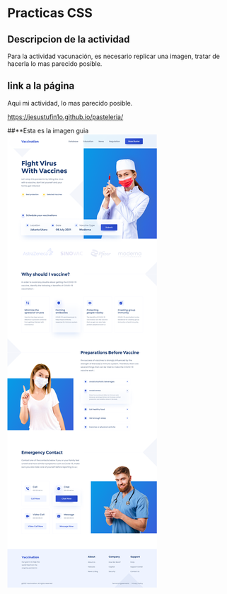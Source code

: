 # Practicas CSS

## Descripcion de la actividad

Para la actividad vacunación, es necesario replicar una imagen, tratar de hacerla lo mas parecido posible.

## **link a la página**
Aqui mi actividad, lo mas parecido posible.

https://jesustufin1o.github.io/pasteleria/

##**Esta es la imagen guia
![](./imagenes/imagenguia.png)
